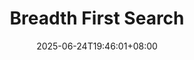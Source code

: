 ---
weight: 999
title: "Breadth First Search"
description: ""
icon: "article"
date: "2025-06-24T19:46:01+08:00"
lastmod: "2025-06-24T19:46:01+08:00"
draft: true
toc: true
---